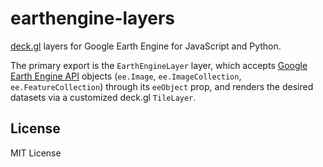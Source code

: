 # earthengine-layers

[deck.gl](https://deck.gl) layers for Google Earth Engine for JavaScript and
Python.

The primary export is the `EarthEngineLayer` layer, which accepts [Google Earth
Engine API](https://github.com/google/earthengine-api) objects (`ee.Image`,
`ee.ImageCollection`, `ee.FeatureCollection`) through its `eeObject` prop, and
renders the desired datasets via a customized deck.gl `TileLayer`.

## License

MIT License
